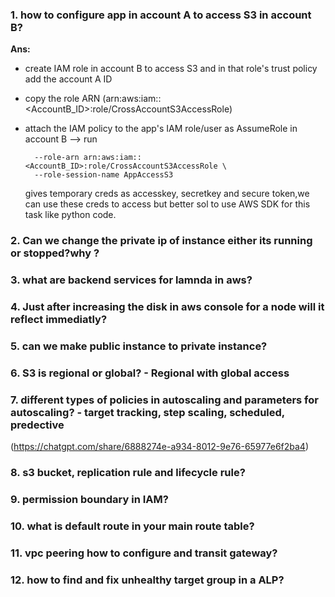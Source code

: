 ### 1. how to configure app in account A to access S3 in account B?
**Ans:**
 - create IAM role in account B to access S3 and in that role's trust policy add the account A ID       
 - copy the role ARN (arn:aws:iam::<AccountB_ID>:role/CrossAccountS3AccessRole) 
         
- attach the IAM policy to the app's IAM role/user as AssumeRole in account B --> run
  ``` aws sts assume-role \
    --role-arn arn:aws:iam::<AccountB_ID>:role/CrossAccountS3AccessRole \
    --role-session-name AppAccessS3
    ```
     gives temporary creds as accesskey, secretkey and secure token,we can use these creds to access but better sol to use AWS SDK for this task like python code.

### 2. Can we change the private ip of instance either its running or stopped?why ?    
### 3. what are backend services for lamnda in aws?
### 4. Just after increasing the disk in aws console for a node will it reflect immediatly?
### 5. can we make public instance to private instance?
### 6. S3 is regional or global? - Regional with global access
### 7. different types of policies in autoscaling and parameters for autoscaling? - target tracking, step scaling, scheduled, predective
 (https://chatgpt.com/share/6888274e-a934-8012-9e76-65977e6f2ba4)
### 8. s3 bucket, replication rule and lifecycle rule?
### 9. permission boundary in IAM?
### 10. what is default route in your main route table?
### 11. vpc peering how to configure and transit gateway?
### 12.  how to find and fix unhealthy target group in a ALP?   